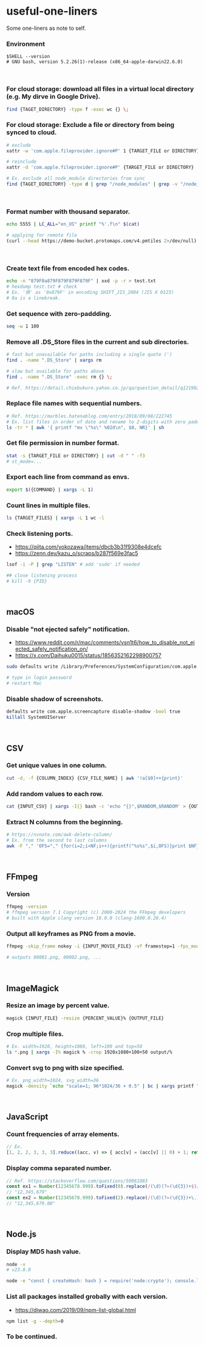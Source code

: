 # useful-one-liners
Some one-liners as note to self.

### Environment
```shell
$SHELL --version
# GNU bash, version 5.2.26(1)-release (x86_64-apple-darwin22.6.0)
```

<br>

### For cloud storage: download all files in a virtual local directory (e.g. My dirve in Google Drive).
```sh
find {TAGET_DIRECTORY} -type f -exec wc {} \;
```

### For cloud storage: Exclude a file or directory from being synced to cloud. 
```sh
# exclude
xattr -w 'com.apple.fileprovider.ignore#P' 1 {TARGET_FILE or DIRECTORY}
```
```sh
# reinclude
xattr -d 'com.apple.fileprovider.ignore#P' {TARGET_FILE or DIRECTORY}
```
```sh
# Ex. exclude all node_module directories from sync
find {TAGET_DIRECTORY} -type d | grep "/node_modules" | grep -v "/node_modules/" | xargs -I% xattr -w 'com.apple.fileprovider.ignore#P' 1 "%"
```

<br>

### Format number with thousand separator.

```sh
echo 5555 | LC_ALL="en_US" printf "%'.f\n" $(cat)
```

```sh
# applying for remote file
(curl --head https://demo-bucket.protomaps.com/v4.pmtiles 2>/dev/null) | grep length | awk -F ': ' '{print $2}' | LC_ALL="en_US" printf "%'.f\n" $(cat) 2>/dev/null
```

<br>

### Create text file from encoded hex codes.
```sh
echo -n "879F0a879F879F879F879F" | xxd -p -r > test.txt
# hexdump test.txt # check
# Ex. '俱' as '0x879F' in encoding SHIFT_JIS_2004 (JIS X 0123)
# 0a is a linebreak.
```

### Get sequence with zero-paddding.
```sh
seq -w 1 100
```

### Remove all .DS_Store files in the current and sub directories.
```sh
# fast but unavailable for paths including a single quote (')
find . -name ".DS_Store" | xargs rm
```
```sh
# slow but available for paths above
find . -name ".DS_Store" -exec rm {} \;

# Ref. https://detail.chiebukuro.yahoo.co.jp/qa/question_detail/q12198239097
```

### Replace file names with sequential numbers.
```sh
# Ref. https://marbles.hatenablog.com/entry/2018/09/08/222745
# Ex. list files in order of date and rename to 2-digits with zero padding numbers.
ls -tr * | awk '{ printf "mv \"%s\" %02d\n", $0, NR}' | sh
```

### Get file permission in number format.
```sh
stat -s {TARGET_FILE or DIRECTORY} | cut -d " " -f3
# st_mode=...
```

### Export each line from command as envs.
```sh
export $({COMMAND} | xargs -L 1)
```

### Count lines in multiple files.
```sh
ls {TARGET_FILES} | xargs -L 1 wc -l
```

### Check listening ports.
- https://qiita.com/yokozawa/items/dbcb3b31f9308e4dcefc
- https://zenn.dev/kazu_o/scraps/b287f569e3fac5
```sh
lsof -i -P | grep "LISTEN" # add 'sudo' if needed

## close listening process
# kill -9 {PID}
```

<br>

## macOS

### Disable "not ejected safely" notification.
- https://www.reddit.com/r/mac/comments/vsn1t6/how_to_disable_not_ejected_safely_notification_on/
- https://x.com/Daihuku0015/status/1856352162298900757
```sh
sudo defaults write /Library/Preferences/SystemConfiguration/com.apple.DiskArbitration.diskarbitrationd.plist DADisableEjectNotification -bool YES && sudo pkill diskarbitrationd

# type in login password
# restart Mac
```

### Disable shadow of screenshots.
```sh
defaults write com.apple.screencapture disable-shadow -bool true
killall SystemUIServer
```

<br>

## CSV

### Get unique values in one column.
```sh
cut -d, -f {COLUMN_INDEX} {CSV_FILE_NAME} | awk '!a[$0]++{print}'
```
### Add random values to each row.
```sh
cat {INPUT_CSV} | xargs -I{} bash -c 'echo "{}",$RANDOM,$RANDOM' > {OUTPUT_CSV}
```

### Extract N columns from the beginning.
```sh
# https://nvnote.com/awk-delete-column/
# Ex. from the second to last columns
awk -F "," 'OFS="," {for(i=2;i<NF;i++){printf("%s%s",$i,OFS)}print $NF}' {INPUT_CSV} > {OUTPUT_CSV}
```

<br>

## FFmpeg

### Version 
```sh
ffmpeg -version
# ffmpeg version 7.1 Copyright (c) 2000-2024 the FFmpeg developers
# built with Apple clang version 16.0.0 (clang-1600.0.26.4)
```

### Output all keyframes as PNG from a movie.
```sh
ffmpeg -skip_frame nokey -i {INPUT_MOVIE_FILE} -vf framestep=1 -fps_mode passthrough [OUTPUT_DIRECTORY]%05d.png

# outputs 00001.png, 00002.png, ...
```

<br>

## ImageMagick

### Resize an image by percent value.
```sh
magick {INPUT_FILE} -resize {PERCENT_VALUE}% {OUTPUT_FILE}
```

### Crop multiple files.
```sh
# Ex. width=1920, height=1080, left=100 and top=50
ls *.png | xargs -I% magick % -crop 1920x1080+100+50 output/%
```

### Convert svg to png with size specified.
```sh
# Ex. png_width=1024, svg_width=36
magick -density `echo "scale=1; 96*1024/36 + 0.5" | bc | xargs printf "%.0f"` {INPUT.svg} {OUTPUT}.png
```

<br>

## JavaScript

### Count frequencies of array elements.
```javascript
// Ex.
[1, 2, 2, 3, 3, 3].reduce((acc, v) => { acc[v] = (acc[v] || 0) + 1; return acc }, {})
```

### Display comma separated number.
```javascript
// Ref. https://stackoverflow.com/questions/50961083
const ex1 = Number(12345678.999).toFixed(0).replace(/(\d)(?=(\d{3})+$)/g, '$1,');
// "12,345,679"
const ex2 = Number(12345678.999).toFixed(2).replace(/(\d)(?=(\d{3})+\.)/g, '$1,');
// "12,345,679.00" 
```

<br>

## Node.js

### Display MD5 hash value.
```sh
node -v
# v23.8.0

node -e "const { createHash: hash } = require('node:crypto'); console.log(hash('md5').update('STRING_TO_BE_HASHED').digest('hex'));"
```

### List all packages installed grobally with each version.
- https://diwao.com/2019/09/npm-list-global.html
```sh
npm list -g --depth=0
```

### To be continued.
